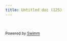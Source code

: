 ```yaml
---
title: Untitled doc (125)
---
```

&nbsp;

<SwmMeta version="3.0.0" repo-id="Z2l0aHViJTNBJTNBcmVhY3QlM0ElM0FJZGl0WWVnZXJTd2ltbQ==" repo-name="react"><sup>Powered by [Swimm](https://swimm-web-app.web.app/)</sup></SwmMeta>
